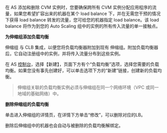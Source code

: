 在 AS 添加和删除 CVM 实例时，您要确保跨所有 CVM 实例分配应用程序的流量，如果您希望扩容出来的机器在某个 load balance 下，并在无需您干预的情况下获得 load balance 转发的流量，您可给您的机器指定 load balance。该 load balance 将作为到您的 Auto Scaling 组中的实例的所有传入流量的单一接触点。

**为伸缩组添加负载均衡**

伸缩组 与 CLB 集成，以便您将负载均衡器附加到现有 伸缩组。附加负载均衡器后，它自动注册组中的实例，并将传入流量分布到这些实例。

在 AS [控制台](https://console.cloud.tencent.com/autoscaling)，选择【新建】，页面下方有个“负载均衡”选项，选择您需要的负载均衡。如果您没有事先创建好，可以单击选项下方的“新建”链接，创建新的负载均衡。

>伸缩组关联的负载均衡实例必须与伸缩组在同一个网络环境（VPC 或同一地域的基础网络）中。


**删除伸缩组的负载均衡**

单击进入伸缩组的详情页，在详情下方单击“修改”，可以删除对应的LB。

删除后伸缩组中的机器也会自动与被删除的负载均衡解绑定。
